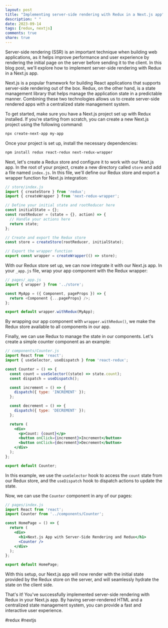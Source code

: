 ```yaml
---
layout: post
title: "Implementing server-side rendering with Redux in a Next.js app"
description: " "
date: 2023-09-14
tags: [redux, nextjs]
comments: true
share: true
---
```


Server-side rendering (SSR) is an important technique when building web applications, as it helps improve performance and user experience by rendering the initial page on the server before sending it to the client. In this blog post, we'll explore how to implement server-side rendering with Redux in a Next.js app.

Next.js is a popular framework for building React applications that supports server-side rendering out of the box. Redux, on the other hand, is a state management library that helps manage the application state in a predictable manner. Combining these two technologies allows us to create server-side rendered apps with a centralized state management system.

To get started, make sure you have a Next.js project set up with Redux installed. If you're starting from scratch, you can create a new Next.js project using the following command:

```bash
npx create-next-app my-app
```

Once your project is set up, install the necessary dependencies:

```bash
npm install redux react-redux next-redux-wrapper
```

Next, let's create a Redux store and configure it to work with our Next.js app. In the root of your project, create a new directory called `store` and add a file named `index.js`. In this file, we'll define our Redux store and export a wrapper function for Next.js integration:

```javascript
// store/index.js
import { createStore } from 'redux';
import { createWrapper } from 'next-redux-wrapper';

// Define your initial state and rootReducer here
const initialState = {};
const rootReducer = (state = {}, action) => {
  // Handle your actions here
  return state;
};

// Create and export the Redux store
const store = createStore(rootReducer, initialState);

// Export the wrapper function
export const wrapper = createWrapper(() => store);
```

With our Redux store set up, we can now integrate it with our Next.js app. In your `_app.js` file, wrap your app component with the Redux wrapper:

```javascript
// pages/_app.js
import { wrapper } from '../store';

const MyApp = ({ Component, pageProps }) => {
  return <Component {...pageProps} />;
};

export default wrapper.withRedux(MyApp);
```

By wrapping our app component with `wrapper.withRedux()`, we make the Redux store available to all components in our app.

Finally, we can use Redux to manage the state in our components. Let's create a simple counter component as an example:

```jsx
// components/Counter.js
import React from 'react';
import { useSelector, useDispatch } from 'react-redux';

const Counter = () => {
  const count = useSelector((state) => state.count);
  const dispatch = useDispatch();

  const increment = () => {
    dispatch({ type: 'INCREMENT' });
  };

  const decrement = () => {
    dispatch({ type: 'DECREMENT' });
  };

  return (
    <div>
      <p>Count: {count}</p>
      <button onClick={increment}>Increment</button>
      <button onClick={decrement}>Decrement</button>
    </div>
  );
};

export default Counter;
```

In this example, we use the `useSelector` hook to access the `count` state from our Redux store, and the `useDispatch` hook to dispatch actions to update the state.

Now, we can use the `Counter` component in any of our pages:

```jsx
// pages/index.js
import React from 'react';
import Counter from '../components/Counter';

const HomePage = () => {
  return (
    <div>
      <h1>Next.js App with Server-Side Rendering and Redux</h1>
      <Counter />
    </div>
  );
};

export default HomePage;
```

With this setup, our Next.js app will now render with the initial state provided by the Redux store on the server, and will seamlessly hydrate the state on the client side.

That's it! You've successfully implemented server-side rendering with Redux in your Next.js app. By having server-rendered HTML and a centralized state management system, you can provide a fast and interactive user experience.

#redux #nextjs